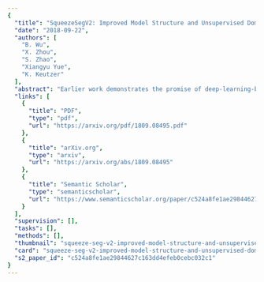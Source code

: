 ```yaml
---
{
  "title": "SqueezeSegV2: Improved Model Structure and Unsupervised Domain Adaptation for Road-Object Segmentation from a LiDAR Point Cloud",
  "date": "2018-09-22",
  "authors": [
    "B. Wu",
    "X. Zhou",
    "S. Zhao",
    "Xiangyu Yue",
    "K. Keutzer"
  ],
  "abstract": "Earlier work demonstrates the promise of deep-learning-based approaches for point cloud segmentation; however, these approaches need to be improved to be practically useful. To this end, we introduce a new model SqueezeSegV2. With an improved model structure, SqueezeSetV2 is more robust against dropout noises in LiDAR point cloud and therefore achieves significant accuracy improvement. Training models for point cloud segmentation requires large amounts of labeled data, which is expensive to obtain. To sidestep the cost of data collection and annotation, simulators such as GTA-V can be used to create unlimited amounts of labeled, synthetic data. However, due to domain shift, models trained on synthetic data often do not generalize well to the real world. Existing domain-adaptation methods mainly focus on images and most of them cannot be directly applied to point clouds. We address this problem with a domain-adaptation training pipeline consisting of three major components: 1) learned intensity rendering, 2) geodesic correlation alignment, and 3) progressive domain calibration. When trained on real data, our new model exhibits segmentation accuracy improvements of 6.0-8.6% over the original SqueezeSeg. When training our new model on synthetic data using the proposed domain adaptation pipeline, we nearly double test accuracy on real-world data, from 29.0% to 57.4%. Our source code and synthetic dataset are open sourced11https://github.com/xuanyuzhou98/SqueezeSegV2",
  "links": [
    {
      "title": "PDF",
      "type": "pdf",
      "url": "https://arxiv.org/pdf/1809.08495.pdf"
    },
    {
      "title": "arXiv.org",
      "type": "arxiv",
      "url": "https://arxiv.org/abs/1809.08495"
    },
    {
      "title": "Semantic Scholar",
      "type": "semanticscholar",
      "url": "https://www.semanticscholar.org/paper/c524a8fe1ae29844627c163dd4efeb0cebc032c1"
    }
  ],
  "supervision": [],
  "tasks": [],
  "methods": [],
  "thumbnail": "squeeze-seg-v2-improved-model-structure-and-unsupervised-domain-adaptation-for-road-object-segmentation-from-a-li-dar-point-cloud-thumb.jpg",
  "card": "squeeze-seg-v2-improved-model-structure-and-unsupervised-domain-adaptation-for-road-object-segmentation-from-a-li-dar-point-cloud-card.jpg",
  "s2_paper_id": "c524a8fe1ae29844627c163dd4efeb0cebc032c1"
}
---
```


